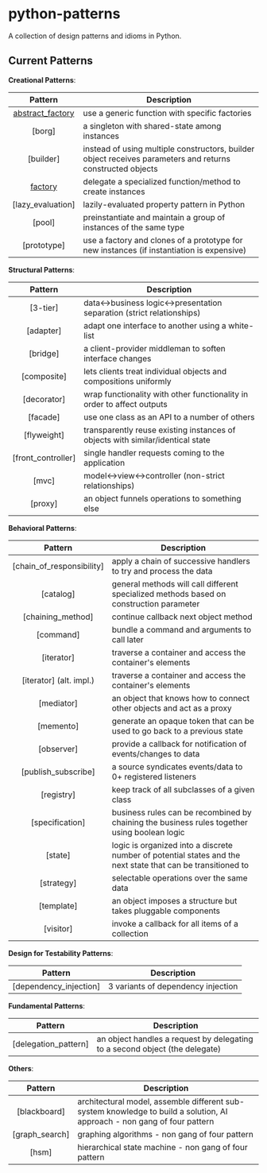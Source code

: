 python-patterns
===============

A collection of design patterns and idioms in Python.

Current Patterns
----------------

__Creational Patterns__:

| Pattern | Description |
|:-------:| ----------- |
| [abstract_factory](AbstractFactoryMethod.py)| use a generic function with specific factories |
| [borg]| a singleton with shared-state among instances |
| [builder] | instead of using multiple constructors, builder object receives parameters and returns constructed objects |
| [factory](Factory.py) | delegate a specialized function/method to create instances |
| [lazy_evaluation]| lazily-evaluated property pattern in Python |
| [pool] | preinstantiate and maintain a group of instances of the same type |
| [prototype] | use a factory and clones of a prototype for new instances (if instantiation is expensive) |

__Structural Patterns__:

| Pattern | Description |
|:-------:| ----------- |
| [3-tier]| data<->business logic<->presentation separation (strict relationships) |
| [adapter] | adapt one interface to another using a white-list |
| [bridge]| a client-provider middleman to soften interface changes |
| [composite] | lets clients treat individual objects and compositions uniformly |
| [decorator] | wrap functionality with other functionality in order to affect outputs |
| [facade] | use one class as an API to a number of others |
| [flyweight] | transparently reuse existing instances of objects with similar/identical state |
| [front_controller] | single handler requests coming to the application |
| [mvc]| model<->view<->controller (non-strict relationships) |
| [proxy] | an object funnels operations to something else |

__Behavioral Patterns__:

| Pattern | Description |
|:-------:| ----------- |
| [chain_of_responsibility] | apply a chain of successive handlers to try and process the data |
| [catalog] | general methods will call different specialized methods based on construction parameter |
| [chaining_method] | continue callback next object method |
| [command]| bundle a command and arguments to call later |
| [iterator] | traverse a container and access the container's elements |
| [iterator] (alt. impl.)| traverse a container and access the container's elements |
| [mediator] | an object that knows how to connect other objects and act as a proxy |
| [memento] | generate an opaque token that can be used to go back to a previous state |
| [observer] | provide a callback for notification of events/changes to data |
| [publish_subscribe]| a source syndicates events/data to 0+ registered listeners |
| [registry]| keep track of all subclasses of a given class |
| [specification] |  business rules can be recombined by chaining the business rules together using boolean logic |
| [state] | logic is organized into a discrete number of potential states and the next state that can be transitioned to |
| [strategy] | selectable operations over the same data |
| [template] | an object imposes a structure but takes pluggable components |
| [visitor] | invoke a callback for all items of a collection |

__Design for Testability Patterns__:

| Pattern | Description |
|:-------:| ----------- |
| [dependency_injection] | 3 variants of dependency injection |

__Fundamental Patterns__:

| Pattern | Description |
|:-------:| ----------- |
| [delegation_pattern] | an object handles a request by delegating to a second object (the delegate) |

__Others__:

| Pattern | Description |
|:-------:| ----------- |
| [blackboard]| architectural model, assemble different sub-system knowledge to build a solution, AI approach - non gang of four pattern |
| [graph_search]| graphing algorithms - non gang of four pattern |
| [hsm]| hierarchical state machine - non gang of four pattern |